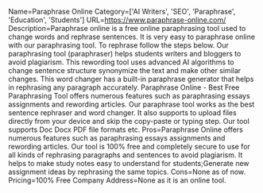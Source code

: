 Name=Paraphrase Online
Category=['AI Writers', 'SEO', 'Paraphrase', 'Education', 'Students']
URL=https://www.paraphrase-online.com/
Description=Paraphrase online is a free online paraphrasing tool used to change words and rephrase sentences. It is very easy to paraphrase online with our paraphrasing tool. To rephrase follow the steps below. Our paraphrasing tool (paraphraser) helps students writers and bloggers to avoid plagiarism. This rewording tool uses advanced AI algorithms to change sentence structure synonymize the text and make other similar changes. This word changer has a built-in paraphrase generator that helps in rephrasing any paragraph accurately. Paraphrase Online - Best Free Paraphrasing Tool offers numerous features such as paraphrasing essays assignments and rewording articles. Our paraphrase tool works as the best sentence rephraser and word changer. It also supports to upload files directly from your device and skip the copy-paste or typing step. Our tool supports Doc Docx PDF file formats etc.
Pros=Paraphrase Online offers numerous features such as paraphrasing essays assignments and rewording articles. Our tool is 100% free and completely secure to use for all kinds of rephrasing paragraphs and sentences to avoid plagiarism. It helps to make study notes easy to understand for students;Generate new assignment ideas by rephrasing the same topics.
Cons=None as of now.
Pricing=100% Free
Company Address=None as it is an online tool.
